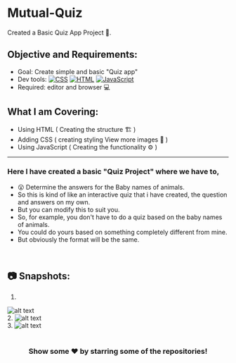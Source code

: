# Mutual-Quiz
Created a Basic Quiz App Project 🚧.


## Objective and Requirements:
 - Goal: Create simple and basic "Quiz app"
 - Dev tools: <a href="#"><img alt="CSS" src="https://img.shields.io/badge/CSS-1572B6.svg?logo=css3&logoColor=white"></a>
<a href="#"><img alt="HTML" src="https://img.shields.io/badge/HTML-E34F26.svg?logo=html5&logoColor=white"></a>
<a href="#"><img alt="JavaScript" src="https://img.shields.io/badge/JavaScript-F7DF1E.svg?logo=javascript&logoColor=black"></a>
 - Required: editor and browser :computer:



##  What I am Covering:
 - Using HTML ( Creating the structure 🏗️ ) 
 - Adding CSS ( creating styling View more images 👗 )
 - Using JavaScript ( Creating the functionality ⚙️ )
<hr>



### Here I have created a basic "Quiz Project" where we have to,
-  :open_mouth: Determine the answers for the Baby names of animals.
- So this is kind of like an interactive quiz that i have created, the question and answers on my own.
- But you can modify this to suit you.
- So, for example, you don't have to do a quiz based on the baby names of animals.
- You could do yours based on something completely different from mine.
- But obviously the format will be the same.

<br />



## :camera: Snapshots:
1.
![alt text](https://github.com/ayush-sleeping/Mutual-Quiz/blob/main/Screenshot/Output%201.png)
<br />
2.
![alt text](https://github.com/ayush-sleeping/Mutual-Quiz/blob/main/Screenshot/Output%202.png)
<br />
3.
![alt text](https://github.com/ayush-sleeping/Mutual-Quiz/blob/main/Screenshot/Output%203.png)
<br />
<br>

<div align="center">

### Show some ❤️ by starring some of the repositories!

</div>






